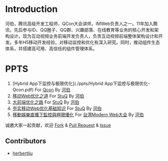 # Introduction

河伯，腾讯高级开发工程师，QCon大会讲师，IMWeb负责人之一。11年加入腾讯，先后参与ID、QQ圈子、QQ群、兴趣部落、在线教育等业务的核心开发和架构设计。现为互动视频业务前端开发负责人，负责互动视频前端整体架构设计和开发。多年H5移动开发经验，对移动监控和优化有深入研究。同时，推动组件生态体系，并搭建高可用、高信任的组件管理体系。

# PPTS

1. [Hybrid App下监控与极限优化](./ppts/Hybrid App下监控与极限优化-Qcon.pdf) For [Qcon](http://2015.qconshanghai.com/speakers/201931) By [河伯](https://github.com/herbertliu)
2. [移动Web优化之道](./ppts/移动Web优化之道-StuQ.pdf) For [StuQ](http://www.stuq.org/course/lecturers) By [河伯](https://github.com/herbertliu)
3. [大前端优化之路](./ppts/大前端优化之路-StuQ.pdf) For [StuQ](http://www.stuq.org/course/lecturers) By [河伯](https://github.com/herbertliu)
4. [夯实移动Web优化基础知识](./ppts/夯实移动Web优化基础知识-StuQ.pdf) For [StuQ](http://www.stuq.org/course/lecturers) By [河伯](https://github.com/herbertliu)
5. [移動娛樂直播下監控與極限優化](./ppts/移动娱乐直播下监控与极限优化-ModernWeb.pdf) For [台湾Modern Web大会](http://modernweb.tw/speaker.html#s1036) By [河伯](https://github.com/herbertliu)




诚邀大家一起贡献，欢迎 [Fork](https://github.com/herbertliu/sharing/fork) & [Pull Request](https://github.com/herbertliu/sharing/pulls) & [Issue](https://github.com/herbertliu/sharing/issues)

## Contributors

+   [herbertliu](https://github.com/herbertliu)


